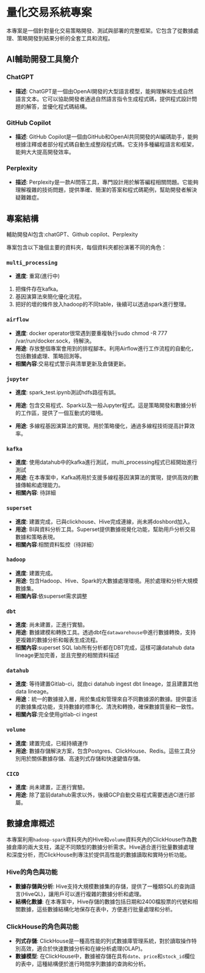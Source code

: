 # 量化交易系統專案

本專案是一個針對量化交易策略開發、測試與部署的完整框架。它包含了從數據處理、策略開發到結果分析的全套工具和流程。

## AI輔助開發工具簡介

### ChatGPT
- **描述**: ChatGPT是一個由OpenAI開發的大型語言模型，能夠理解和生成自然語言文本。它可以協助開發者通過自然語言指令生成程式碼，提供程式設計問題的解答，並優化程式碼結構。

### GitHub Copilot
- **描述**: GitHub Copilot是一個由GitHub和OpenAI共同開發的AI編碼助手，能夠根據注釋或者部分程式碼自動生成整段程式碼。它支持多種編程語言和框架，能夠大大提高開發效率。

### Perplexity
- **描述**: Perplexity是一款AI問答工具，專門設計用於解答編程相關問題。它能夠理解複雜的技術問題，提供準確、簡潔的答案和程式碼範例，幫助開發者解決疑難雜症。


## 專案結構

輔助開發AI包含:chatGPT、Github copilot、Perplexity

專案包含以下幾個主要的資料夾，每個資料夾都扮演著不同的角色：


### `multi_processing`
- **進度**: 重寫(進行中)
1. 把條件存在kafka。
2. 基因演算法來簡化優化流程。
3. 把好的壞的條件放入hadoop的不同table，後續可以透過spark進行整理。



### `airflow`
- **進度**: docker operator很常遇到要重複執行sudo chmod -R 777 /var/run/docker.sock，待解決。
- **用途**: 存放整個專案會用到的排程腳本。利用Airflow進行工作流程的自動化，包括數據處理、策略回測等。
- **相關內容**:交易程式警示與清單更新及倉儲更新。



### `jupyter`
- **進度**: spark_test.ipynb測試hdfs路徑有誤。
- **用途**: 包含交易程式、Spark以及一般Jupyter程式。這是策略開發和數據分析的工作區，提供了一個互動式的環境。







- **用途**: 多線程基因演算法的實現。用於策略優化，通過多線程技術提高計算效率。


### `kafka`
- **進度**: 使用datahub中的kafka進行測試，multi_processing程式已經開始進行測試
- **用途**: 在本專案中，Kafka將用於支援多線程基因演算法的實現，提供高效的數據傳輸和處理能力。
- **相關內容**: 待詳細


### `superset`
- **進度**: 建置完成，已與clickhouse、Hive完成連線，尚未將doshbord加入。
- **用途**: BI與資料分析工具。Superset提供數據視覺化功能，幫助用戶分析交易數據和策略表現。
- **相關內容**:相關資料監控（待詳細）



### `hadoop`
- **進度**: 建置完成。
- **用途**: 包含Hadoop、Hive、Spark的大數據處理環境。用於處理和分析大規模數據集。
- **相關內容**:依superset需求調整



### `dbt`
- **進度**: 尚未建置，正進行實驗。
- **用途**: 數據建模和轉換工具。透過dbt在`datawarehouse`中進行數據轉換，支持更複雜的數據分析和報表生成流程。
- **相關內容**:superset SQL lab所有分析都在DBT完成，這樣可讓datahub data lineage更加完善，並且完整的相關資料描述


### `datahub`
- **進度**: 等待建置Gitlab-ci，就由ci datahub ingest dbt lineage，並且建置其他data lineage。
- **用途**：統一的數據接入層，用於集成和管理來自不同數據源的數據。提供靈活的數據集成功能，支持數據的標準化、清洗和轉換，確保數據質量和一致性。
- **相關內容**:完全使用gitlab-ci ingest


### `volume`
- **進度**: 建置完成，已經持續運作
- **用途**: 數據存儲解決方案，包含Postgres、ClickHouse、Redis。這些工具分別用於關係數據存儲、高速列式存儲和快速鍵值存儲。

### `CICD`
- **進度**: 尚未建置，正進行實驗。
- **用途**: 除了當前datahub需求以外，後續GCP自動交易程式需要透過CI進行部屬。



## 數據倉庫概述

本專案利用`hadoop-spark`資料夾內的Hive和`volume`資料夾內的ClickHouse作為數據倉庫的兩大支柱，滿足不同類型的數據分析需求。Hive適合進行批量數據處理和深度分析，而ClickHouse則專注於提供高性能的數據讀取和實時分析功能。

### Hive的角色與功能

- **數據存儲與分析**: Hive支持大規模數據集的存儲，提供了一種類SQL的查詢語言(HiveQL)，讓用戶可以進行複雜的數據分析和處理。
- **結構化數據**: 在本專案中，Hive存儲的數據包括日期和2400檔股票的代號和相關數據，這些數據結構化地保存在表中，方便進行批量處理和分析。

### ClickHouse的角色與功能

- **列式存儲**: ClickHouse是一種高性能的列式數據庫管理系統，對於讀取操作特別高效，適合於快速數據分析和在線分析處理(OLAP)。
- **數據模型**: 在ClickHouse中，數據被存儲在具有`date`、`price`和`stock_id`欄位的表中，這種結構便於進行時間序列數據的查詢和分析。
